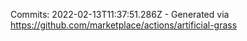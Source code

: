 Commits: 2022-02-13T11:37:51.286Z - Generated via https://github.com/marketplace/actions/artificial-grass
<br>
